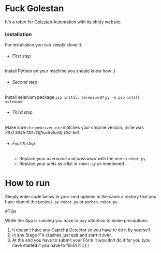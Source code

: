 # Fuck Golestan

It's a robot for [Golestan](http://golestan.sbu.ac.ir) Automation with its shitty website.

### Installation 

For installation you can simply clone it.

* ###### First step

Install Python on your machine you should know how ;)

* ###### Second step 

Install selenium package
`pip install selenium`
or
`py -m pip intall selenium`

* ###### Third step

Make sure `chromedriver.exe` matches your chrome version, mine was _79.0.3945.130 (Official Build) (64-bit)_

* ###### Fourth step

  - Replace your _username_ and _password_ with the one in `robot.py`
  - Replace your _units_ as a list in `robot.py` as mentioned
# How to run

Simply enter code below in your cmd opened in the same directory that you have cloned the project.
`py robot.py`
or 
`python robot.py`

#Tips 

While the App is running you have to pay attention to some precautions

  1. It doesn't have any Captcha Detector so you have to do it by yourself.
  2. In any Stage if it crashes just quit and start it over. 
  3. At the end you have to submit your Form it wouldn't do it for you (you have started it you have to finish it :)) )